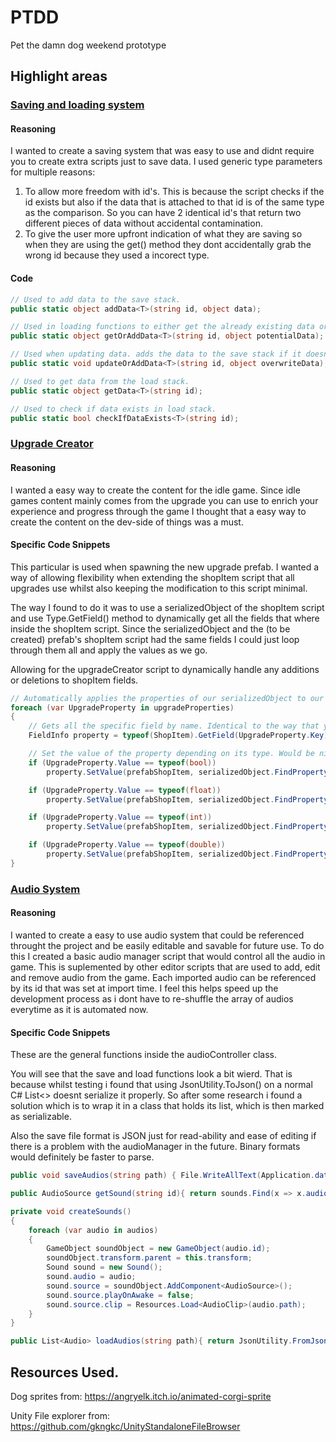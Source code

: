 # PTDD
Pet the damn dog weekend prototype


## Highlight areas
### [Saving and loading system](https://github.com/lukewhitingdev/PTDD/blob/main/Pet-the-damn-dog/Assets/SaveManager.cs)
#### Reasoning
I wanted to create a saving system that was easy to use and didnt require you to create extra scripts just to save data.
I used generic type parameters for multiple reasons:
  1. To allow more freedom with id's. This is because the script checks if the id exists but also if the data that is attached to that id is of the same type as the comparison. So      you can have 2 identical id's that return two different pieces of data without accidental contamination.
  2. To give the user more upfront indication of what they are saving so when they are using the get() method they dont accidentally grab the wrong id because they used a incorect type.
#### Code
```C#
// Used to add data to the save stack.
public static object addData<T>(string id, object data);

// Used in loading functions to either get the already existing data or add it to be saved if it doesnt exist.
public static object getOrAddData<T>(string id, object potentialData);

// Used when updating data. adds the data to the save stack if it doesnt already exist from the load stack.
public static void updateOrAddData<T>(string id, object overwriteData);

// Used to get data from the load stack.
public static object getData<T>(string id);

// Used to check if data exists in load stack.
public static bool checkIfDataExists<T>(string id);
```

### [Upgrade Creator](https://github.com/lukewhitingdev/PTDD/blob/main/Pet-the-damn-dog/Assets/UpgradeCreator.cs)
#### Reasoning
I wanted a easy way to create the content for the idle game. Since idle games content mainly comes from the upgrade you can use to enrich your experience and progress through the game I thought that a easy way to create the content on the dev-side of things was a must.

#### Specific Code Snippets

This particular is used when spawning the new upgrade prefab. I wanted a way of allowing flexibility when extending the shopItem script that all upgrades use whilst also keeping the modification to this script minimal.

The way I found to do it was to use a serializedObject of the shopItem script and use Type.GetField() method to dynamically get all the fields that where inside the shopItem script. Since the serializedObject and the (to be created) prefab's shopItem script had the same fields I could just loop through them all and apply the values as we go. 

Allowing for the upgradeCreator script to dynamically handle any additions or deletions to shopItem fields.
```C#
// Automatically applies the properties of our serializedObject to our prefab component.
foreach (var UpgradeProperty in upgradeProperties)
{
    // Gets all the specific field by name. Identical to the way that you get the property in a serializedObject.
    FieldInfo property = typeof(ShopItem).GetField(UpgradeProperty.Key); 

    // Set the value of the property depending on its type. Would be nicer if serializedProperties could be casted but this works.
    if (UpgradeProperty.Value == typeof(bool))
        property.SetValue(prefabShopItem, serializedObject.FindProperty(UpgradeProperty.Key).boolValue);

    if (UpgradeProperty.Value == typeof(float))
        property.SetValue(prefabShopItem, serializedObject.FindProperty(UpgradeProperty.Key).floatValue);

    if (UpgradeProperty.Value == typeof(int))
        property.SetValue(prefabShopItem, serializedObject.FindProperty(UpgradeProperty.Key).intValue);

    if (UpgradeProperty.Value == typeof(double))
        property.SetValue(prefabShopItem, serializedObject.FindProperty(UpgradeProperty.Key).doubleValue);
}
```

### [Audio System](https://github.com/lukewhitingdev/PTDD/blob/main/Pet-the-damn-dog/Assets/AudioController.cs)
#### Reasoning
I wanted to create a easy to use audio system that could be referenced throught the project and be easily editable and savable for future use. To do this I created a basic audio manager script that would control all the audio in game. This is suplemented by other editor scripts that are used to add, edit and remove audio from the game. Each imported audio can be referenced by its id that was set at import time. I feel this helps speed up the development process as i dont have to re-shuffle the array of audios everytime as it is automated now.

#### Specific Code Snippets
These are the general functions inside the audioController class.

You will see that the save and load functions look a bit wierd. That is because whilst testing i found that using JsonUtility.ToJson() on a normal C# List<> doesnt serialize it properly. So after some research i found a solution which is to wrap it in a class that holds its list, which is then marked as serializable.

Also the save file format is JSON just for read-ability and ease of editing if there is a problem with the audioManager in the future. Binary formats would definitely be faster to parse.

```C#
public void saveAudios(string path) { File.WriteAllText(Application.dataPath + "/Resources/" + path, JsonUtility.ToJson(new ListWrapper<Audio>() { wrappedList = audios }, true)); }

public AudioSource getSound(string id){ return sounds.Find(x => x.audio.id == id).source; }

private void createSounds()
{
    foreach (var audio in audios)
    {
        GameObject soundObject = new GameObject(audio.id);
        soundObject.transform.parent = this.transform;
        Sound sound = new Sound();
        sound.audio = audio;
        sound.source = soundObject.AddComponent<AudioSource>();
        sound.source.playOnAwake = false;
        sound.source.clip = Resources.Load<AudioClip>(audio.path);
    }
}

public List<Audio> loadAudios(string path){ return JsonUtility.FromJson<ListWrapper<Audio>>(Resources.Load<TextAsset>(path).text).wrappedList; }

```

## Resources Used.
Dog sprites from: https://angryelk.itch.io/animated-corgi-sprite

Unity File explorer from: https://github.com/gkngkc/UnityStandaloneFileBrowser
